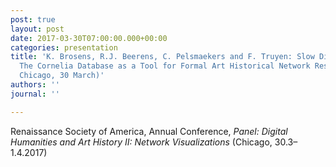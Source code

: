 ```yaml
---
post: true
layout: post
date: 2017-03-30T07:00:00.000+00:00
categories: presentation
title: 'K. Brosens, R.J. Beerens, C. Pelsmaekers and F. Truyen: Slow Digital Art History:
  The Cornelia Database as a Tool for Formal Art Historical Network Research (RSA,
  Chicago, 30 March)'
authors: ''
journal: ''

---
```

Renaissance Society of America, Annual Conference, _Panel: Digital Humanities and Art History II: Network Visualizations_ (Chicago, 30.3–1.4.2017)